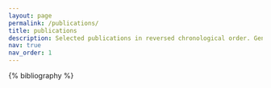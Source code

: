 ```yaml
---
layout: page
permalink: /publications/
title: publications
description: Selected publications in reversed chronological order. Generated by jekyll-scholar. See my <a href="https://scholar.google.ca/citations?user=9XJum2AAAAAJ&hl=en"><font color="blue">Google Scholar page</font></a> for complete list.
nav: true
nav_order: 1
---
```


<!-- _pages/publications.md -->
<div class="publications">

{% bibliography %}

</div>
